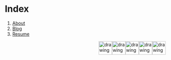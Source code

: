 # Index

1. [About](https://mahesh-maximus.github.io/mahesh/about/about.html)
2. [Blog](https://mahesh-maximus.github.io/mahesh/blog-posts/index.html) 
3. [Resume](https://mahesh-maximus.github.io/mahesh/resume/resume.html)

<a href="https://github.com/mahesh-maximus/" style="float: right;">
  <img src="https://unpkg.com/simple-icons@5.20.0/icons/twitter.svg" alt="drawing" width="42"/>  
</a>
<a href="https://github.com/mahesh-maximus/" style="float: right;">
  <img src="https://unpkg.com/simple-icons@5.20.0/icons/github.svg" alt="drawing" width="42"/>  
</a>
<a href="https://github.com/mahesh-maximus/" style="float: right;"> 
  <img src="https://unpkg.com/simple-icons@5.20.0/icons/linkedin.svg" alt="drawing" width="42"/>  
</a>
<a href="https://github.com/mahesh-maximus/" style="float: right;">   
  <img src="https://unpkg.com/simple-icons@5.20.0/icons/instagram.svg" alt="drawing" width="42"/> 
</a>
<a href="http://maheshdharmasena.blogspot.com/" style="float: right;">   
  <img src="https://unpkg.com/simple-icons@5.20.0/icons/blogger.svg" alt="drawing" width="42"/> 
</a>

